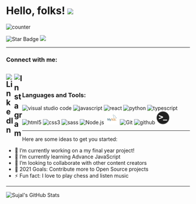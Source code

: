 # Hello, folks! <img src="https://raw.githubusercontent.com/MartinHeinz/MartinHeinz/master/wave.gif" width="30px">

![counter](https://enw4zvq5ga1ahs6.m.pipedream.net)

<img src="https://img.shields.io/static/v1?label=%F0%9F%8C%9F&message=If%20Useful&style=style=flat&color=BC4E99" alt="Star Badge"/> <a href="https://twitter.com/sujalsh71700110" ><img src="https://img.shields.io/twitter/follow/sujalsh71700110.svg?style=social" /></a>

---

### Connect with me:

[<img align="left" alt="LinkedIn" width="22px" src="https://cdn.jsdelivr.net/npm/simple-icons@v3/icons/linkedin.svg" />][linkedin]
[<img align="left" alt="Instagram" width="22px" src="https://cdn.jsdelivr.net/npm/simple-icons@v3/icons/instagram.svg" />][instagram]
<br>
---

### Languages and Tools:


<img alt="visual studio code" width="36px" src="https://img.icons8.com/fluent/240/000000/visual-studio-code-2019.png" />  <img alt="javascript" width="36px" src="https://img.icons8.com/color/240/000000/javascript.png" />  <img alt="react" width="36px" src="https://img.icons8.com/color/240/000000/react-native.png" />  <img alt="python" width="36px" src="https://img.icons8.com/color/240/000000/python.png">   <img alt="typescript" width="36px" src="https://img.icons8.com/color/240/000000/typescript.png">   <img alt="html5" width="36px" src="https://img.icons8.com/color/240/000000/html-5.png">   <img alt="css3" width="36px" src="https://img.icons8.com/color/240/000000/css3.png">   <img alt="sass" width="36px" src="https://img.icons8.com/color/240/000000/sass.png">   <img alt="Node.js" width="36px" src="https://img.icons8.com/color/240/000000/nodejs.png">   <img alt="MySQL" width="36px" src="https://raw.githubusercontent.com/github/explore/80688e429a7d4ef2fca1e82350fe8e3517d3494d/topics/mysql/mysql.png">  <img alt="Git" width="36px" src="https://img.icons8.com/color/240/000000/git.png">  <img alt="github" width="36px" src="https://img.icons8.com/ios-glyphs/240/000000/github.png">   <img alt="terminal" width="36px" src="https://raw.githubusercontent.com/github/explore/80688e429a7d4ef2fca1e82350fe8e3517d3494d/topics/terminal/terminal.png">

---

Here are some ideas to get you started:

- 🔭 I’m currently working on a my final year project!
- 🌱 I’m currently learning Advance JavaScript
- 👯 I’m looking to collaborate with other content creators
- 🥅 2021 Goals: Contribute more to Open Source projects
- ⚡ Fun fact: I love to play chess and listen music

---

<img align="center" src="https://github-readme-stats.vercel.app/api?username=SujalShah3234&show_icons=true&hide_border=true&count_private=true&include_all_commits=true&theme=radical" alt="Sujal's GitHub Stats" />



[instagram]: https://www.instagram.com/sujal_shah10
[linkedin]: https://www.linkedin.com/in/sujal-shah-26127620b

